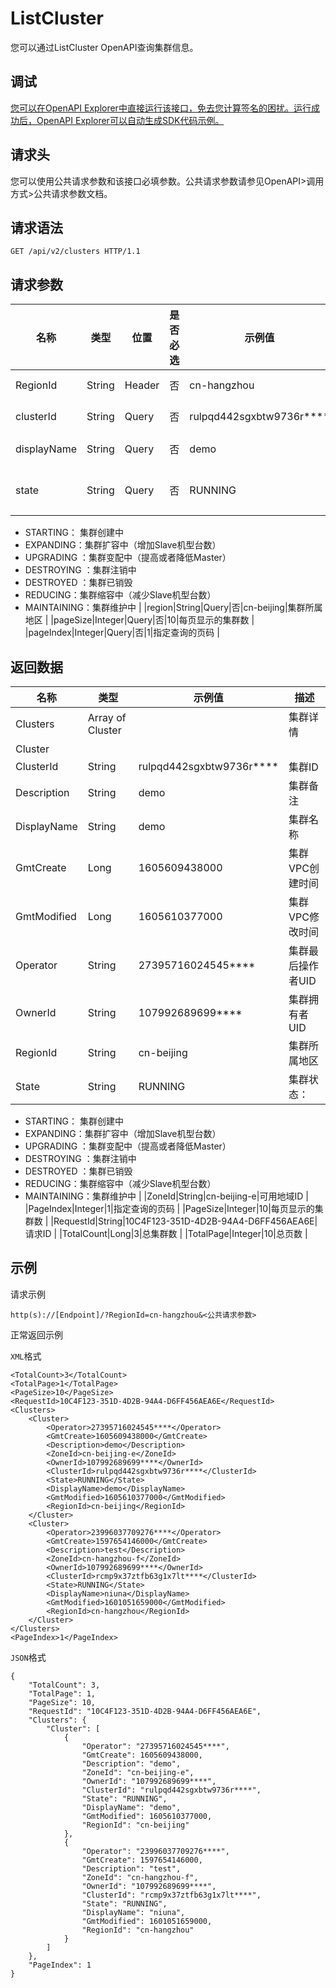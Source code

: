 # ListCluster

您可以通过ListCluster OpenAPI查询集群信息。

## 调试

[您可以在OpenAPI Explorer中直接运行该接口，免去您计算签名的困扰。运行成功后，OpenAPI Explorer可以自动生成SDK代码示例。](https://api.aliyun.com/#product=foas&api=ListCluster&type=ROA&version=2018-11-11)

## 请求头

您可以使用公共请求参数和该接口必填参数。公共请求参数请参见OpenAPI\>调用方式\>公共请求参数文档。

## 请求语法

```
GET /api/v2/clusters HTTP/1.1
```

## 请求参数

|名称|类型|位置|是否必选|示例值|描述|
|--|--|--|----|---|--|
|RegionId|String|Header|否|cn-hangzhou|区域ID |
|clusterId|String|Query|否|rulpqd442sgxbtw9736r\*\*\*\*|集群ID |
|displayName|String|Query|否|demo|集群名称 |
|state|String|Query|否|RUNNING|集群状态：

 -   STARTING： 集群创建中
-   EXPANDING：集群扩容中（增加Slave机型台数）
-   UPGRADING ：集群变配中（提高或者降低Master）
-   DESTROYING ：集群注销中
-   DESTROYED ：集群已销毁
-   REDUCING：集群缩容中（减少Slave机型台数）
-   MAINTAINING：集群维护中 |
|region|String|Query|否|cn-beijing|集群所属地区 |
|pageSize|Integer|Query|否|10|每页显示的集群数 |
|pageIndex|Integer|Query|否|1|指定查询的页码 |

## 返回数据

|名称|类型|示例值|描述|
|--|--|---|--|
|Clusters|Array of Cluster| |集群详情 |
|Cluster| | | |
|ClusterId|String|rulpqd442sgxbtw9736r\*\*\*\*|集群ID |
|Description|String|demo|集群备注 |
|DisplayName|String|demo|集群名称 |
|GmtCreate|Long|1605609438000|集群VPC创建时间 |
|GmtModified|Long|1605610377000|集群VPC修改时间 |
|Operator|String|27395716024545\*\*\*\*|集群最后操作者UID |
|OwnerId|String|107992689699\*\*\*\*|集群拥有者UID |
|RegionId|String|cn-beijing|集群所属地区 |
|State|String|RUNNING|集群状态：

 -   STARTING： 集群创建中
-   EXPANDING：集群扩容中（增加Slave机型台数）
-   UPGRADING ：集群变配中（提高或者降低Master）
-   DESTROYING ：集群注销中
-   DESTROYED ：集群已销毁
-   REDUCING：集群缩容中（减少Slave机型台数）
-   MAINTAINING：集群维护中 |
|ZoneId|String|cn-beijing-e|可用地域ID |
|PageIndex|Integer|1|指定查询的页码 |
|PageSize|Integer|10|每页显示的集群数 |
|RequestId|String|10C4F123-351D-4D2B-94A4-D6FF456AEA6E|请求ID |
|TotalCount|Long|3|总集群数 |
|TotalPage|Integer|10|总页数 |

## 示例

请求示例

```
http(s)://[Endpoint]/?RegionId=cn-hangzhou&<公共请求参数>
```

正常返回示例

`XML`格式

```
<TotalCount>3</TotalCount>
<TotalPage>1</TotalPage>
<PageSize>10</PageSize>
<RequestId>10C4F123-351D-4D2B-94A4-D6FF456AEA6E</RequestId>
<Clusters>
    <Cluster>
        <Operator>27395716024545****</Operator>
        <GmtCreate>1605609438000</GmtCreate>
        <Description>demo</Description>
        <ZoneId>cn-beijing-e</ZoneId>
        <OwnerId>107992689699****</OwnerId>
        <ClusterId>rulpqd442sgxbtw9736r****</ClusterId>
        <State>RUNNING</State>
        <DisplayName>demo</DisplayName>
        <GmtModified>1605610377000</GmtModified>
        <RegionId>cn-beijing</RegionId>
    </Cluster>
    <Cluster>
        <Operator>23996037709276****</Operator>
        <GmtCreate>1597654146000</GmtCreate>
        <Description>test</Description>
        <ZoneId>cn-hangzhou-f</ZoneId>
        <OwnerId>107992689699****</OwnerId>
        <ClusterId>rcmp9x37ztfb63g1x7lt****</ClusterId>
        <State>RUNNING</State>
        <DisplayName>niuna</DisplayName>
        <GmtModified>1601051659000</GmtModified>
        <RegionId>cn-hangzhou</RegionId>
    </Cluster>
</Clusters>
<PageIndex>1</PageIndex>
```

`JSON`格式

```
{
	"TotalCount": 3,
	"TotalPage": 1,
	"PageSize": 10,
	"RequestId": "10C4F123-351D-4D2B-94A4-D6FF456AEA6E",
	"Clusters": {
		"Cluster": [
			{
				"Operator": "27395716024545****",
				"GmtCreate": 1605609438000,
				"Description": "demo",
				"ZoneId": "cn-beijing-e",
				"OwnerId": "107992689699****",
				"ClusterId": "rulpqd442sgxbtw9736r****",
				"State": "RUNNING",
				"DisplayName": "demo",
				"GmtModified": 1605610377000,
				"RegionId": "cn-beijing"
			},
			{
				"Operator": "23996037709276****",
				"GmtCreate": 1597654146000,
				"Description": "test",
				"ZoneId": "cn-hangzhou-f",
				"OwnerId": "107992689699****",
				"ClusterId": "rcmp9x37ztfb63g1x7lt****",
				"State": "RUNNING",
				"DisplayName": "niuna",
				"GmtModified": 1601051659000,
				"RegionId": "cn-hangzhou"
			}
		]
	},
	"PageIndex": 1
}
```

